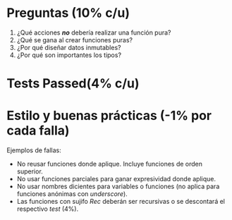 # Preguntas (10% c/u)

1. ¿Qué acciones ***no*** debería realizar una función pura?
2. ¿Qué se gana al crear funciones puras?
3. ¿Por qué diseñar datos inmutables?
4. ¿Por qué son importantes los tipos?

# Tests Passed(4% c/u) 

# Estilo y buenas prácticas (-1% por cada falla) 
Ejemplos de fallas:
- No reusar funciones donde aplique. Incluye funciones de orden superior.
- No usar funciones parciales para ganar expresividad donde aplique.
- No usar nombres dicientes para variables o funciones (no aplica para funciones anónimas con *underscore*).
- Las funciones con sujifo *Rec* deberán ser recursivas o se descontará el respectivo *test* (4%).